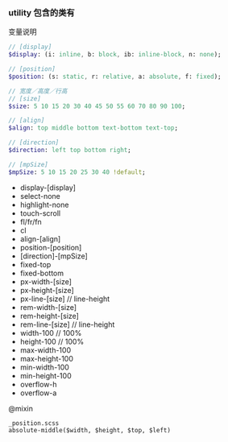 ### utility 包含的类有

变量说明
```sass
// [display]
$display: (i: inline, b: block, ib: inline-block, n: none);

// [position]
$position: (s: static, r: relative, a: absolute, f: fixed);

// 宽度／高度／行高
// [size]
$size: 5 10 15 20 30 40 45 50 55 60 70 80 90 100;

// [align]
$align: top middle bottom text-bottom text-top;

// [direction]
$direction: left top bottom right;

// [mpSize]
$mpSize: 5 10 15 20 25 30 40 !default;
```

+ display-[display]
+ select-none
+ highlight-none
+ touch-scroll
+ fl/fr/fn
+ cl
+ align-[align]
+ position-[position]
+ [direction]-[mpSize]
+ fixed-top
+ fixed-bottom
+ px-width-[size]
+ px-height-[size]
+ px-line-[size]    // line-height
+ rem-width-[size]
+ rem-height-[size]
+ rem-line-[size]   // line-height
+ width-100     // 100%
+ height-100    // 100%
+ max-width-100 
+ max-height-100
+ min-width-100
+ min-height-100
+ overflow-h
+ overflow-a

@mixin

```
_position.scss
absolute-middle($width, $height, $top, $left)
```